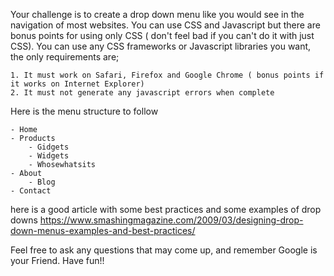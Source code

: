 Your challenge is to create a drop down menu like you would see in the navigation of most websites. You can use CSS and Javascript but there are bonus points for using only CSS ( don't feel bad if you can't do it with just CSS). You can use any CSS frameworks or Javascript libraries you want, the only requirements are;

	1. It must work on Safari, Firefox and Google Chrome ( bonus points if it works on Internet Explorer)
	2. It must not generate any javascript errors when complete


Here is the menu structure to follow

	- Home
	- Products
		- Gidgets
		- Widgets
		- Whosewhatsits
	- About
		- Blog
	- Contact


here is a good article with some best practices and some examples of drop downs https://www.smashingmagazine.com/2009/03/designing-drop-down-menus-examples-and-best-practices/


Feel free to ask any questions that may come up, and remember Google is your Friend. Have fun!!
